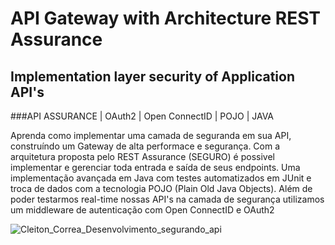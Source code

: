 # API Gateway with Architecture REST Assurance
## Implementation layer security of Application API's

###API ASSURANCE | OAuth2 | Open ConnectID | POJO | JAVA

Aprenda como implementar uma camada de seguranda em sua API, construíndo um Gateway de alta performace e segurança.
Com a arquitetura proposta pelo REST Assurance (SEGURO) é possivel implementar e gerenciar toda entrada e saída de seus endpoints.
Uma implementação avançada em Java com testes automatizados em JUnit e troca de dados com a tecnologia POJO (Plain Old Java Objects).
Além de poder testarmos real-time nossas API's na camada de segurança utilizamos um middleware de autenticação com Open ConnectID e OAuth2

![Cleiton_Correa_Desenvolvimento_segurando_api](https://media-exp1.licdn.com/dms/image/C4E12AQE2cvKWfdAiHQ/article-cover_image-shrink_600_2000/0/1599101615500?e=2147483647&v=beta&t=KQySjzECdxa4cn73mnfC5FtARmK3TIjL0pQ1jGUsOkY)


